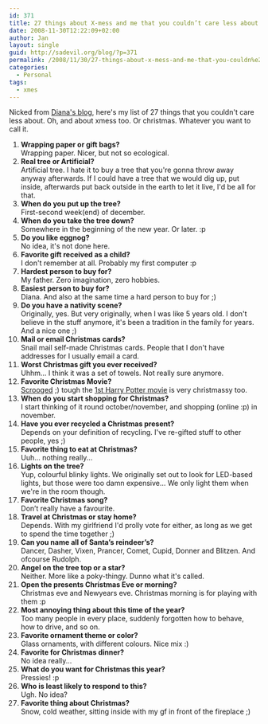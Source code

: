 ```yaml
---
id: 371
title: 27 things about X-mess and me that you couldn’t care less about
date: 2008-11-30T12:22:09+02:00
author: Jan
layout: single
guid: http://sadevil.org/blog/?p=371
permalink: /2008/11/30/27-things-about-x-mess-and-me-that-you-couldn%e2%80%99t-care-less-about/
categories:
  - Personal
tags:
  - xmes
---
```

Nicked from <a href="http://sade.sadevil.org/blog/2008/11/28/me-me-the-christmas-edition" target="_blank">Diana's blog</a>, here's my list of 27 things that you couldn't care less about. Oh, and about xmess too. Or christmas. Whatever you want to call it.

<!--more-->

  1. **Wrapping paper or gift bags?**  
    Wrapping paper. Nicer, but not so ecological.
  2. **Real tree or Artificial?**  
    Artificial tree. I hate it to buy a tree that you're gonna throw away anyway afterwards. If I could have a tree that we would dig up, put inside, afterwards put back outside in the earth to let it live, I'd be all for that.
  3. **When do you put up the tree?**  
    First-second week(end) of december.
  4. **When do you take the tree down?**  
    Somewhere in the beginning of the new year. Or later. :p
  5. **Do you like eggnog?**  
    No idea, it's not done here.
  6. **Favorite gift received as a child?**  
    I don't remember at all. Probably my first computer :p
  7. **Hardest person to buy for?**  
    My father. Zero imagination, zero hobbies.
  8. **Easiest person to buy for?**  
    Diana. And also at the same time a hard person to buy for ;)
  9. **Do you have a nativity scene?**  
    Originally, yes. But very originally, when I was like 5 years old. I don't believe in the stuff anymore, it's been a tradition in the family for years. And a nice one ;)
 10. **Mail or email Christmas cards?**  
    Snail mail self-made Christmas cards. People that I don't have addresses for I usually email a card.
 11. **Worst Christmas gift you ever received?**  
    Uhhm... I think it was a set of towels. Not really sure anymore.
 12. **Favorite Christmas Movie?**  
    <a href="http://www.imdb.com/title/tt0096061/" target="_blank">Scrooged</a> ;) tough the <a href="http://uk.imdb.com/title/tt0241527/" target="_blank">1st Harry Potter movie</a> is very christmassy too.
 13. **When do you start shopping for Christmas?**  
    I start thinking of it round october/november, and shopping (online :p) in november.
 14. **Have you ever recycled a Christmas present?**  
    Depends on your definition of recycling. I've re-gifted stuff to other people, yes ;)
 15. **Favorite thing to eat at Christmas?**  
    Uuh... nothing really...
 16. **Lights on the tree?**  
    Yup, colourful blinky lights. We originally set out to look for LED-based lights, but those were too damn expensive... We only light them when we're in the room though.
 17. **Favorite Christmas song?**  
    Don’t really have a favourite.
 18. **Travel at Christmas or stay home?**  
    Depends. With my girlfriend I'd prolly vote for either, as long as we get to spend the time together ;)
 19. **Can you name all of Santa’s reindeer’s?**  
    Dancer, Dasher, Vixen, Prancer, Comet, Cupid, Donner and Blitzen. And ofcourse Rudolph. 
 20. **Angel on the tree top or a star?**  
    Neither. More like a poky-thingy. Dunno what it's called. 
 21. **Open the presents Christmas Eve or morning?**  
    Christmas eve and Newyears eve. Christmas morning is for playing with them :p
 22. **Most annoying thing about this time of the year?**  
    Too many people in every place, suddenly forgotten how to behave, how to drive, and so on. 
 23. **Favorite ornament theme or color?**  
    Glass ornaments, with different colours. Nice mix :) 
 24. **Favorite for Christmas dinner?**  
    No idea really... 
 25. **What do you want for Christmas this year?**  
    Pressies! :p 
 26. **Who is least likely to respond to this?**  
    Ugh. No idea? 
 27. **Favorite thing about Christmas?**  
    Snow, cold weather, sitting inside with my gf in front of the fireplace ;)